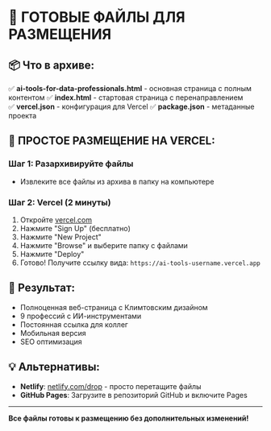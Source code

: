 # 🎯 ГОТОВЫЕ ФАЙЛЫ ДЛЯ РАЗМЕЩЕНИЯ

## 📦 Что в архиве:

✅ **ai-tools-for-data-professionals.html** - основная страница с полным контентом
✅ **index.html** - стартовая страница с перенаправлением  
✅ **vercel.json** - конфигурация для Vercel
✅ **package.json** - метаданные проекта

## 🚀 ПРОСТОЕ РАЗМЕЩЕНИЕ НА VERCEL:

### Шаг 1: Разархивируйте файлы
- Извлеките все файлы из архива в папку на компьютере

### Шаг 2: Vercel (2 минуты)
1. Откройте [vercel.com](https://vercel.com)
2. Нажмите "Sign Up" (бесплатно)
3. Нажмите "New Project"
4. Нажмите "Browse" и выберите папку с файлами
5. Нажмите "Deploy"
6. Готово! Получите ссылку вида: `https://ai-tools-username.vercel.app`

## 🎉 Результат:
- Полноценная веб-страница с Климтовским дизайном
- 9 профессий с ИИ-инструментами
- Постоянная ссылка для коллег
- Мобильная версия
- SEO оптимизация

## 💡 Альтернативы:
- **Netlify**: [netlify.com/drop](https://app.netlify.com/drop) - просто перетащите файлы
- **GitHub Pages**: Загрузите в репозиторий GitHub и включите Pages

---

**Все файлы готовы к размещению без дополнительных изменений!**